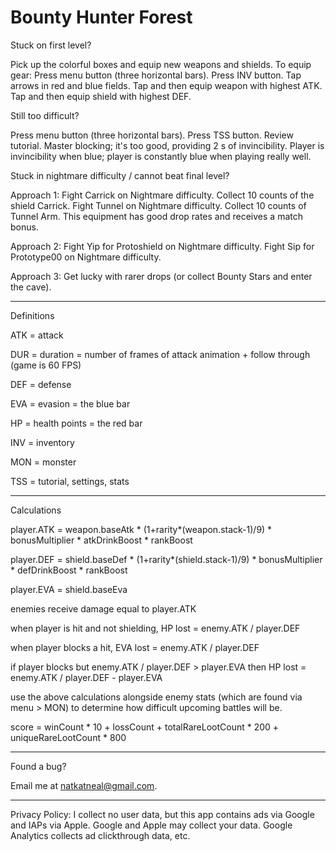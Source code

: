 # Bounty Hunter Forest

Stuck on first level?

Pick up the colorful boxes and equip new weapons and shields.
To equip gear:
Press menu button (three horizontal bars).
Press INV button.
Tap arrows in red and blue fields.
Tap and then equip weapon with highest ATK.
Tap and then equip shield with highest DEF.

Still too difficult?

Press menu button (three horizontal bars).
Press TSS button.
Review tutorial. 
Master blocking; it's too good, providing 2 s of invincibility.
Player is invincibility when blue; player is constantly blue when playing really well.

Stuck in nightmare difficulty / cannot beat final level?

Approach 1:
Fight Carrick on Nightmare difficulty.
Collect 10 counts of the shield Carrick.
Fight Tunnel on Nightmare difficulty.
Collect 10 counts of Tunnel Arm.
This equipment has good drop rates and receives a match bonus.

Approach 2:
Fight Yip for Protoshield on Nightmare difficulty.
Fight Sip for Prototype00 on Nightmare difficulty.

Approach 3:
Get lucky with rarer drops (or collect Bounty Stars and enter the cave).

---
Definitions

ATK = attack

DUR = duration = number of frames of attack animation + follow through (game is 60 FPS)

DEF = defense

EVA = evasion = the blue bar

HP = health points = the red bar

INV = inventory

MON = monster

TSS = tutorial, settings, stats

---
Calculations

player.ATK = weapon.baseAtk * (1+rarity*(weapon.stack-1)/9) * bonusMultiplier * atkDrinkBoost * rankBoost

player.DEF = shield.baseDef * (1+rarity*(shield.stack-1)/9) * bonusMultiplier * defDrinkBoost * rankBoost

player.EVA = shield.baseEva


enemies receive damage equal to player.ATK
 
when player is hit and not shielding, HP lost = enemy.ATK / player.DEF

when player blocks a hit, EVA lost = enemy.ATK / player.DEF

if player blocks but enemy.ATK / player.DEF > player.EVA then HP lost = enemy.ATK / player.DEF - player.EVA

use the above calculations alongside enemy stats (which are found via menu > MON) to determine how difficult upcoming battles will be.

score = winCount * 10 + lossCount + totalRareLootCount * 200 + uniqueRareLootCount * 800

---
Found a bug?

Email me at natkatneal@gmail.com.

---
Privacy Policy:
I collect no user data, but this app contains ads via Google and IAPs via Apple.  Google and Apple may collect your data.  Google Analytics collects ad clickthrough data, etc.

